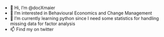 - 👋 Hi, I’m @docXmaier
- 👀 I’m interested in Behavioural Economics and Change Management
- 🌱 I’m currently learning python since I need some statistics for handling missing data for factor analysis
- 📫 Find my on twitter

<!---
docXmaier/docXmaier is a ✨ special ✨ repository because its `README.md` (this file) appears on your GitHub profile.
You can click the Preview link to take a look at your changes.
--->
